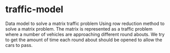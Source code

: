 # traffic-model
Data model to solve a matrix traffic problem
Using row reduction method to solve a matrix problem.
The matrix is represented as a traffic problem where a number of vehicles are approaching different round abouts.
We try to get the amount of time each round about should be opened to allow the cars to pass.
